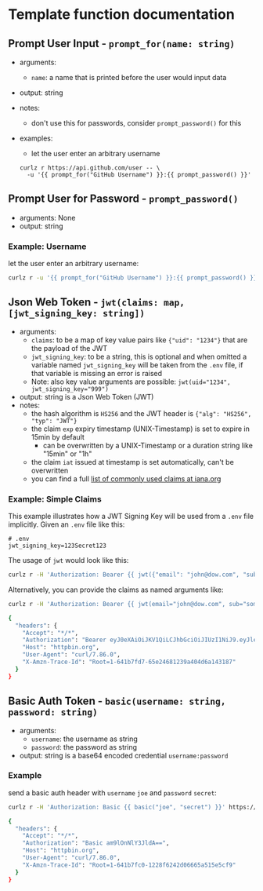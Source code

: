 # Template function documentation

## Prompt User Input - `prompt_for(name: string)`

- arguments:
  - `name`: a name that is printed before the user would input data
- output: string
- notes:
  - don't use this for passwords, consider `prompt_password()` for this
- examples:
  - let the user enter an arbitrary username

  ```shell
  curlz r https://api.github.com/user -- \
    -u '{{ prompt_for("GitHub Username") }}:{{ prompt_password() }}'
  ```

## Prompt User for Password - `prompt_password()`

- arguments: None
- output: string

### Example: Username

let the user enter an arbitrary username:

```sh
curlz r -u '{{ prompt_for("GitHub Username") }}:{{ prompt_password() }}' https://api.github.com/user
```

## Json Web Token - `jwt(claims: map, [jwt_signing_key: string])`

- arguments:
  - `claims`: to be a map of key value pairs like `{"uid": "1234"}` that
    are the payload of the JWT
  - `jwt_signing_key`: to be a string,
    this is optional and when omitted a variable
    named `jwt_signing_key` will be taken from the `.env` file,
    if that variable is missing an error is raised
  - Note: also key value arguments are possible: `jwt(uid="1234", jwt_signing_key="999")`
- output: string is a Json Web Token (JWT)
- notes:
  - the hash algorithm is `HS256` and the JWT header is `{"alg": "HS256", "typ": "JWT"}`
  - the claim `exp` expiry timestamp (UNIX-Timestamp) is set to expire in 15min by default
    - can be overwritten by a UNIX-Timestamp or a duration string like "15min" or "1h"
  - the claim `iat` issued at timestamp is set automatically, can't be overwritten
  - you can find a full [list of commonly used claims at iana.org](https://www.iana.org/assignments/jwt/jwt.xhtml)

### Example: Simple Claims

This example illustrates how a JWT Signing Key will be used from a `.env` file implicitly.
Given an `.env` file like this:

```plain
# .env
jwt_signing_key=123Secret123
```

The usage of `jwt` would look like this:

```sh
curlz r -H 'Authorization: Bearer {{ jwt({"email": "john@dow.com", "sub": "some subject"}) }}' https://httpbin.org/headers
```

Alternatively, you can provide the claims as named arguments like:

```sh
curlz r -H 'Authorization: Bearer {{ jwt(email="john@dow.com", sub="some subject") }}' https://httpbin.org/headers

{
  "headers": {
    "Accept": "*/*",
    "Authorization": "Bearer eyJ0eXAiOiJKV1QiLCJhbGciOiJIUzI1NiJ9.eyJleHAiOjE2Nzk1MjQ2ODAsInN1YiI6InNvbWUgc3ViamVjdCIsImVtYWlsIjoiam9obkBkb3cuY29tIiwiaWF0IjoxNjc5NTIzNzgwfQ.bt6taB1YGyMc_43mZeq77dgS_teyglUWtr1dsObyXTg",
    "Host": "httpbin.org",
    "User-Agent": "curl/7.86.0",
    "X-Amzn-Trace-Id": "Root=1-641b7fd7-65e24681239a404d6a143187"
  }
}
```

## Basic Auth Token - `basic(username: string, password: string)`

- arguments:
  - `username`: the username as string
  - `password`: the password as string
- output: string is a base64 encoded credential `username:password`

### Example

send a basic auth header with `username` `joe` and `password` `secret`:

```sh
curlz r -H 'Authorization: Basic {{ basic("joe", "secret") }}' https://httpbin.org/headers

{
  "headers": {
    "Accept": "*/*",
    "Authorization": "Basic am9lOnNlY3JldA==",
    "Host": "httpbin.org",
    "User-Agent": "curl/7.86.0",
    "X-Amzn-Trace-Id": "Root=1-641b7fc0-1228f6242d06665a515e5cf9"
  }
}
```
